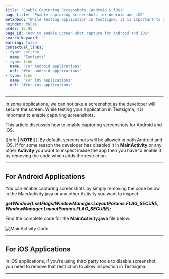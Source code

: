 ```yaml
---
title: "Enable Capturing Screenshots (Android & iOS)"
page_title: "Enable capturing screenshots for Android and iOS"
metadesc: "While testing application in Testsigma, it is important to enable capturing screenshots. Learn how to enable capturing screenshots for Android and iOS"
noindex: false
order: 15.95
page_id: "How to enable Screen shot capture for Android and iOS"
search_keyword: ""
warning: false
contextual_links:
- type: section
  name: "Contents"
- type: link
  name: "For Android applications"
  url: "#for-android-applications"
- type: link
  name: "For iOS Applications"
  url: "#for-ios-applications"
---
```


---

In some applications, we can not take a screenshot as the developer will secure the screen. While testing your application in Testsigma, it is important to enable capturing screenshots.

This article discusses how to enable capturing screenshots for Android and iOS. 

[[info | **NOTE**:]]
|By default, screenshots will be allowed in both Android and iOS. If for some reason the developer has disabled it in **MainActivity** or any other **Activity** you want to inspect inside the app then you have to enable it by removing the code which adds the restriction.

---

## **For Android Applications**
You can enable capturing screenshots by simply removing the code below in the MainActivity.java or any other Activity you want to inspect.<br>

***getWindow().setFlags(WindowManager.LayoutParams.FLAG_SECURE,***<br>
                ***WindowManager.LayoutParams.FLAG_SECURE);***
<br>

Find the complete code for the **MainActivity.java** file below.

![MainActivity Code](https://s3.amazonaws.com/static-docs.testsigma.com/new_images/projects/applications/java_code_MA.png)

---

## **For iOS Applications**
In iOS applications, if you’re using third party tools to disable screenshot, you need to remove that restriction to allow inspection in Testsigma.

---